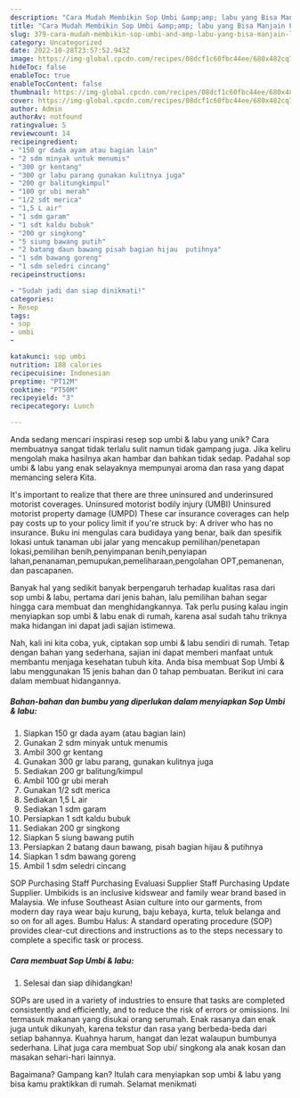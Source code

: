 ```yaml
---
description: "Cara Mudah Membikin Sop Umbi &amp;amp; labu yang Bisa Manjain Lidah"
title: "Cara Mudah Membikin Sop Umbi &amp;amp; labu yang Bisa Manjain Lidah"
slug: 379-cara-mudah-membikin-sop-umbi-and-amp-labu-yang-bisa-manjain-lidah
category: Uncategorized
date: 2022-10-28T23:57:52.943Z
image: https://img-global.cpcdn.com/recipes/08dcf1c60fbc44ee/680x482cq70/sop-umbi-labu-foto-resep-utama.jpg
hideToc: false
enableToc: true
enableTocContent: false
thumbnail: https://img-global.cpcdn.com/recipes/08dcf1c60fbc44ee/680x482cq70/sop-umbi-labu-foto-resep-utama.jpg
cover: https://img-global.cpcdn.com/recipes/08dcf1c60fbc44ee/680x482cq70/sop-umbi-labu-foto-resep-utama.jpg
author: Admin
authorAv: notfound
ratingvalue: 5
reviewcount: 14
recipeingredient:
- "150 gr dada ayam atau bagian lain"
- "2 sdm minyak untuk menumis"
- "300 gr kentang"
- "300 gr labu parang gunakan kulitnya juga"
- "200 gr balitungkimpul"
- "100 gr ubi merah"
- "1/2 sdt merica"
- "1,5 L air"
- "1 sdm garam"
- "1 sdt kaldu bubuk"
- "200 gr singkong"
- "5 siung bawang putih"
- "2 batang daun bawang pisah bagian hijau  putihnya"
- "1 sdm bawang goreng"
- "1 sdm seledri cincang"
recipeinstructions:

- "Sudah jadi dan siap dinikmati!"
categories:
- Resep
tags:
- sop
- umbi
- 

katakunci: sop umbi  
nutrition: 188 calories
recipecuisine: Indonesian
preptime: "PT12M"
cooktime: "PT50M"
recipeyield: "3"
recipecategory: Lunch

---
```





Anda sedang mencari inspirasi resep sop umbi &amp; labu yang unik? Cara membuatnya sangat tidak terlalu sulit namun tidak gampang juga. Jika keliru mengolah maka hasilnya akan hambar dan bahkan tidak sedap. Padahal sop umbi &amp; labu yang enak selayaknya mempunyai aroma dan rasa yang dapat memancing selera Kita.





It&#39;s important to realize that there are three uninsured and underinsured motorist coverages. Uninsured motorist bodily injury (UMBI) Uninsured motorist property damage (UMPD) These car insurance coverages can help pay costs up to your policy limit if you&#39;re struck by: A driver who has no insurance. Buku ini mengulas cara budidaya yang benar, baik dan spesifik lokasi untuk tanaman ubi jalar yang mencakup pemilihan/penetapan lokasi,pemilihan benih,penyimpanan benih,penyiapan lahan,penanaman,pemupukan,pemeliharaan,pengolahan OPT,pemanenan, dan pascapanen.

Banyak hal yang sedikit banyak berpengaruh terhadap kualitas rasa dari sop umbi &amp; labu, pertama dari jenis bahan, lalu pemilihan bahan segar hingga cara membuat dan menghidangkannya. Tak perlu pusing kalau ingin menyiapkan sop umbi &amp; labu enak di rumah, karena asal sudah tahu triknya maka hidangan ini dapat jadi sajian istimewa.






Nah, kali ini kita coba, yuk, ciptakan sop umbi &amp; labu sendiri di rumah. Tetap dengan bahan yang sederhana, sajian ini dapat memberi manfaat untuk membantu menjaga kesehatan tubuh kita. Anda bisa membuat Sop Umbi &amp; labu menggunakan 15 jenis bahan dan 0 tahap pembuatan. Berikut ini cara dalam membuat hidangannya.

<!--inarticleads1-->

##### Bahan-bahan dan bumbu yang diperlukan dalam menyiapkan Sop Umbi &amp; labu:

1. Siapkan 150 gr dada ayam (atau bagian lain)
1. Gunakan 2 sdm minyak untuk menumis
1. Ambil 300 gr kentang
1. Gunakan 300 gr labu parang, gunakan kulitnya juga
1. Sediakan 200 gr balitung/kimpul
1. Ambil 100 gr ubi merah
1. Gunakan 1/2 sdt merica
1. Sediakan 1,5 L air
1. Sediakan 1 sdm garam
1. Persiapkan 1 sdt kaldu bubuk
1. Sediakan 200 gr singkong
1. Siapkan 5 siung bawang putih
1. Persiapkan 2 batang daun bawang, pisah bagian hijau &amp; putihnya
1. Siapkan 1 sdm bawang goreng
1. Ambil 1 sdm seledri cincang


SOP Purchasing Staff Purchasing Evaluasi Supplier Staff Purchasing Update Supplier. Umbikids is an inclusive kidswear and family wear brand based in Malaysia. We infuse Southeast Asian culture into our garments, from modern day raya wear baju kurung, baju kebaya, kurta, teluk belanga and so on for all ages. Bumbu Halus: A standard operating procedure (SOP) provides clear-cut directions and instructions as to the steps necessary to complete a specific task or process. 

<!--inarticleads2-->

##### Cara membuat Sop Umbi &amp; labu:


1. Selesai dan siap dihidangkan!

SOPs are used in a variety of industries to ensure that tasks are completed consistently and efficiently, and to reduce the risk of errors or omissions. Ini termasuk makanan yang disukai orang serumah. Enak rasanya dan enak juga untuk dikunyah, karena tekstur dan rasa yang berbeda-beda dari setiap bahannya. Kuahnya harum, hangat dan lezat walaupun bumbunya sederhana. Lihat juga cara membuat Sop ubi/ singkong ala anak kosan dan masakan sehari-hari lainnya. 

Bagaimana? Gampang kan? Itulah cara menyiapkan sop umbi &amp; labu yang bisa kamu praktikkan di rumah. Selamat menikmati
